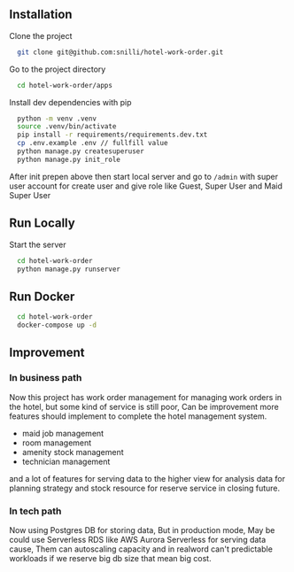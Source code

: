 ## Installation

Clone the project

```bash
  git clone git@github.com:snilli/hotel-work-order.git 
```

Go to the project directory

```bash
  cd hotel-work-order/apps
```

Install dev dependencies with pip

```bash
  python -m venv .venv
  source .venv/bin/activate
  pip install -r requirements/requirements.dev.txt
  cp .env.example .env // fullfill value
  python manage.py createsuperuser
  python manage.py init_role

```

After init prepen above then start local server and go to `/admin` with super user account for create user and give role like Guest, Super User and Maid Super User
    
## Run Locally

Start the server

```bash
  cd hotel-work-order
  python manage.py runserver
```

## Run Docker

```bash
  cd hotel-work-order
  docker-compose up -d
```


## Improvement

### In business path

Now this project has work order management for managing work orders in the hotel, but some kind of service is still poor,  Can be improvement more features should implement to complete the hotel management system.

- maid job management
- room management
- amenity stock management
- technician management


and a lot of features for serving data to the higher view for analysis data for planning strategy and stock resource for reserve service in closing future.

### In tech path
Now using Postgres DB for storing data, But in production mode, May be could use Serverless RDS like AWS Aurora Serverless for serving data cause, Them can autoscaling capacity and in realword can't predictable workloads if we reserve big db size that mean big cost. 
